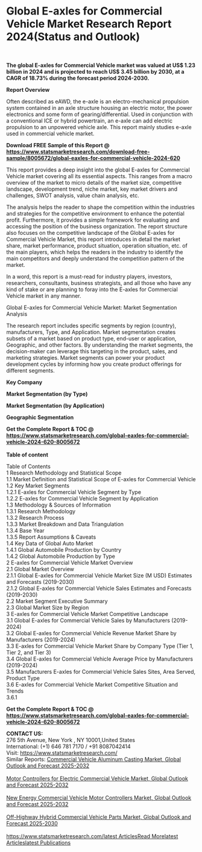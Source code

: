 <h1>Global E-axles for Commercial Vehicle Market Research Report 2024(Status and Outlook)</h1><br/><p><strong>The global E-axles for Commercial Vehicle market was valued at US$ 1.23 billion in 2024 and is projected to reach US$ 3.45 billion by 2030, at a <strong>CAGR</strong> of 18.73% during the forecast period 2024-2030.</strong></p><p><strong>Report Overview</strong></p><p>Often described as eAWD, the e-axle is an electro-mechanical propulsion system contained in an axle structure housing an electric motor, the power electronics and some form of gearing/differential. Used in conjunction with a conventional ICE or hybrid powertrain, an e-axle can add electric propulsion to an unpowered vehicle axle. This report mainly studies e-axle used in commercial vehicle market.</p><p><strong>Download FREE Sample of this Report @ <a href="https://www.statsmarketresearch.com/download-free-sample/8005672/global-eaxles-for-commercial-vehicle-2024-620">https://www.statsmarketresearch.com/download-free-sample/8005672/global-eaxles-for-commercial-vehicle-2024-620</a></strong></p><p>This report provides a deep insight into the global E-axles for Commercial Vehicle market covering all its essential aspects. This ranges from a macro overview of the market to micro details of the market size, competitive landscape, development trend, niche market, key market drivers and challenges, SWOT analysis, value chain analysis, etc.</p><p>The analysis helps the reader to shape the competition within the industries and strategies for the competitive environment to enhance the potential profit. Furthermore, it provides a simple framework for evaluating and accessing the position of the business organization. The report structure also focuses on the competitive landscape of the Global E-axles for Commercial Vehicle Market, this report introduces in detail the market share, market performance, product situation, operation situation, etc. of the main players, which helps the readers in the industry to identify the main competitors and deeply understand the competition pattern of the market.</p><p>In a word, this report is a must-read for industry players, investors, researchers, consultants, business strategists, and all those who have any kind of stake or are planning to foray into the E-axles for Commercial Vehicle market in any manner.</p><p>Global E-axles for Commercial Vehicle Market: Market Segmentation Analysis</p><p>The research report includes specific segments by region (country), manufacturers, Type, and Application. Market segmentation creates subsets of a market based on product type, end-user or application, Geographic, and other factors. By understanding the market segments, the decision-maker can leverage this targeting in the product, sales, and marketing strategies. Market segments can power your product development cycles by informing how you create product offerings for different segments.</p><p><strong>Key Company</strong></p><p><strong>Market Segmentation (by Type)</strong></p><p><strong>Market Segmentation (<strong>by Application</strong>)</strong></p><p><strong>Geographic Segmentation</strong></p><div><b>Get the Complete Report & TOC @ <a href="https://www.statsmarketresearch.com/global-eaxles-for-commercial-vehicle-2024-620-8005672">https://www.statsmarketresearch.com/global-eaxles-for-commercial-vehicle-2024-620-8005672</a></b></div><br><b>Table of content</b><p>Table of Contents<br />1 Research Methodology and Statistical Scope<br />1.1 Market Definition and Statistical Scope of E-axles for Commercial Vehicle<br />1.2 Key Market Segments<br />1.2.1 E-axles for Commercial Vehicle Segment by Type<br />1.2.2 E-axles for Commercial Vehicle Segment by Application<br />1.3 Methodology & Sources of Information<br />1.3.1 Research Methodology<br />1.3.2 Research Process<br />1.3.3 Market Breakdown and Data Triangulation<br />1.3.4 Base Year<br />1.3.5 Report Assumptions & Caveats<br />1.4 Key Data of Global Auto Market<br />1.4.1 Global Automobile Production by Country<br />1.4.2 Global Automobile Production by Type<br />2 E-axles for Commercial Vehicle Market Overview<br />2.1 Global Market Overview<br />2.1.1 Global E-axles for Commercial Vehicle Market Size (M USD) Estimates and Forecasts (2019-2030)<br />2.1.2 Global E-axles for Commercial Vehicle Sales Estimates and Forecasts (2019-2030)<br />2.2 Market Segment Executive Summary<br />2.3 Global Market Size by Region<br />3 E-axles for Commercial Vehicle Market Competitive Landscape<br />3.1 Global E-axles for Commercial Vehicle Sales by Manufacturers (2019-2024)<br />3.2 Global E-axles for Commercial Vehicle Revenue Market Share by Manufacturers (2019-2024)<br />3.3 E-axles for Commercial Vehicle Market Share by Company Type (Tier 1, Tier 2, and Tier 3)<br />3.4 Global E-axles for Commercial Vehicle Average Price by Manufacturers (2019-2024)<br />3.5 Manufacturers E-axles for Commercial Vehicle Sales Sites, Area Served, Product Type<br />3.6 E-axles for Commercial Vehicle Market Competitive Situation and Trends<br />3.6.1 <br><div><b>Get the Complete Report & TOC @ <a href="https://www.statsmarketresearch.com/global-eaxles-for-commercial-vehicle-2024-620-8005672">https://www.statsmarketresearch.com/global-eaxles-for-commercial-vehicle-2024-620-8005672</a></b></div></p> <b>CONTACT US:</b><br>276 5th Avenue, New York , NY 10001,United States<br>International: (+1) 646 781 7170 / +91 8087042414<br>Visit: <a href="https://www.statsmarketresearch.com/">https://www.statsmarketresearch.com/</a><br>Similar Reports: <a href="https://www.statsmarketresearch.com/global-eaxles-for-commercial-vehicle-2024-620-8005672">Commercial Vehicle Aluminum Casting Market, Global Outlook and Forecast 2025-2032 </a><br/><br/><a href="https://www.statsmarketresearch.com/global-eaxles-for-commercial-vehicle-2024-620-8005672">Motor Controllers for Electric Commercial Vehicle Market, Global Outlook and Forecast 2025-2032</a><br/><br/><a href="https://www.statsmarketresearch.com/global-eaxles-for-commercial-vehicle-2024-620-8005672">New Energy Commercial Vehicle Motor Controllers Market, Global Outlook and Forecast 2025-2032</a><br/><br/><a href="https://www.statsmarketresearch.com/global-eaxles-for-commercial-vehicle-2024-620-8005672">Off-Highway Hybrid Commercial Vehicle Parts Market, Global Outlook and Forecast 2025-2030</a><br/><br/><a href="https://gyeongbokgung.com">https://www.statsmarketresearch.com/</a><a href="https://hallyeomaritime.com">latest Articles</a><a href="https://jingwansa.com">Read More</a><a href=https://nguoiviet.jp/">latest Articles</a><a href="https://www.intelmarketresearch.com/">latest Publications</a>